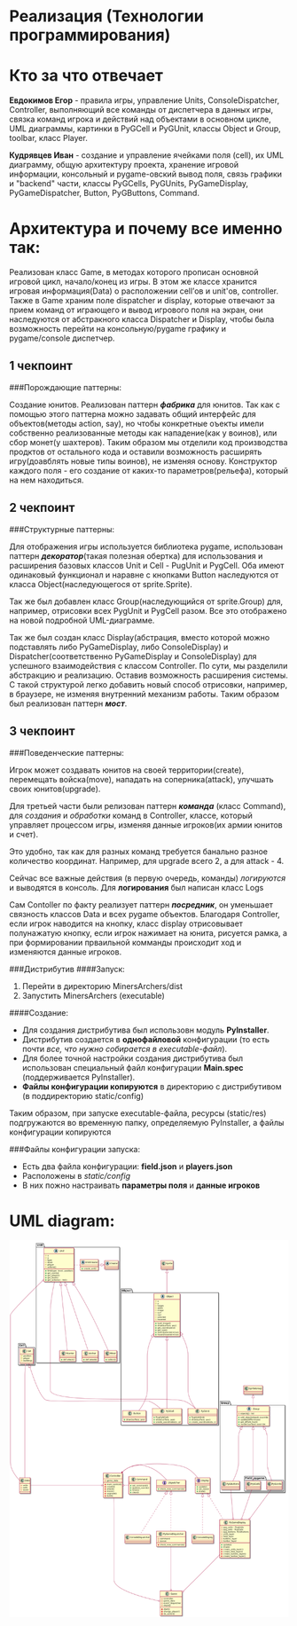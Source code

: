 # Реализация (Технологии программирования)

Кто за что отвечает 
===================
**Евдокимов Егор** - правила игры, управление Units, ConsoleDispatcher, Controller, выполняющий все команды от диспетчера в данных игры, связка команд игрока и действий над объектами в основном цикле, UML диаграммы, картинки в PyGCell и PyGUnit, классы Object и Group, toolbar, класс Player. 

**Кудрявцев Иван** - создание и управление ячейками поля (cell), их UML диаграмму, общую архитектуру проекта, хранение игровой информации, консольный и pygame-овский вывод поля, связь графики и "backend" части, классы PyGCells, PyGUnits, PyGameDisplay, PyGameDispatcher, Button, PyGButtons, Command.

Архитектура и почему все именно так:
==============================
Реализован класс Game, в методах которого прописан основной игровой цикл, начало/конец из игры. В этом же классе хранится игровая информация(Data) о расположении cell’ов и unit'ов, controller.
Также в Game храним поле dispatcher и display, которые отвечают за прием команд от играющего и вывод игрового поля на экран, они наследуются от абстракного класса Dispatcher и Display, чтобы была возможность перейти на консольную/pygame графику и pygame/console диспетчер.

## 1 чекпоинт
###Порождающие паттерны:

Создание юнитов. Реализован паттерн **_фабрика_** для юнитов. 
Так как с помощью этого паттерна можно задавать общий интерфейс для объектов(методы action, say), но чтобы конкретные оъекты имели собственно реализованные методы
как нападение(как у воинов), или сбор монет(у шахтеров). Таким образом мы отделили код производства продктов от остального кода и оставили возможность расширять игру(доавблять новые типы воинов), не изменяя основу.
Конструктор каждого поля - его создание от каких-то параметров(рельефа), который на нем находиться.

## 2 чекпоинт
###Структурные паттерны: 

Для отображения игры используется библиотека pygame, использован паттерн **_декоратор_**(такая полезная обертка) для использования и расширения базовых классов Unit и Cell - PugUnit и PygCell. 
Оба имеют одинаковый функционал и наравне с кнопками Button наследуются от класса Object(наследующегося от sprite.Sprite). 

Так же был добавлен класс Group(наследующийся от sprite.Group) для, например, отрисовки всех PygUnit и PygCell разом. Все это отображено на новой подробной UML-диаграмме.

Так же был создан класс Display(абстрация, вместо которой можно подставлять либо PyGameDisplay, либо ConsoleDisplay) и Dispatcher(соответственно PyGameDisplay и ConsoleDisplay) для успешного взаимодействия с классом Controller. 
По сути, мы разделили абстракцию и реализацию. Оставив возможность расширения системы.
С такой структурой легко добавить новый способ отрисовки, например, в браузере, не изменяя внутренний механизм работы. Таким образом был реализован паттерн **_мост_**.

## 3 чекпоинт
###Поведенческие паттерны:

Игрок может создавать юнитов на своей территории(create), перемещать войска(move), нападать на соперника(attack), 
улучшать своих юнитов(upgrade).

Для третьей части были релизован паттерн **_команда_** (класс Command), 
для _создания_ и _обработки_ команд в Controller, классе, который управляет процессом 
игры, изменяя данные игроков(их армии юнитов и счет).

Это удобно, так как для разных команд требуется банально разное количество координат.
Например, для upgrade всего 2, 
а для attack - 4. 

Сейчас все важные действия (в первую очередь, команды) _логируются_ и выводятся в консоль. Для **логирования** был написан класс Logs

Сам Contoller по факту реализует паттерн **_посредник_**, он уменьшает связность классов Data и всех pygame объектов. 
Благодаря Controller, если игрок наводится на кнопку, класс display отрисовывает полунажатую кнопку, если
игрок нажимает на юнита, рисуется рамка, а при формировании прваильной комманды происходит ход и изменяются данные игроков.

###Дистрибутив
####Запуск:
1. Перейти в директорию MinersArchers/dist
2. Запустить MinersArchers (executable) 

####Создание:
* Для создания дистрибутива был использовн модуль **PyInstaller**. 
* Дистрибутив создается в **однофайловой** конфигурации (то есть почти _все, что нужно собирается в executable-файл_).
* Для более точной настройки создания дистрибутива был использован специальный файл конфигурации **Main.spec** (поддерживается PyInstaller).
* **Файлы конфигурации копируются** в директорию с дистрибутивом (в поддиректорию static/config)

Таким образом, при запуске executable-файла, ресурсы (static/res) подгружаются во временную папку, определяемую PyInstaller, а файлы конфигурации копируются

###Файлы конфигурации запуска:
* Есть два файла конфигурации: **field.json** и **players.json**
* Расположены в _static/config_
* В них пожно настраивать **параметры поля** и **данные игроков**

UML diagram:
=============================
![UML diagram](MinersArchersUML.png)
